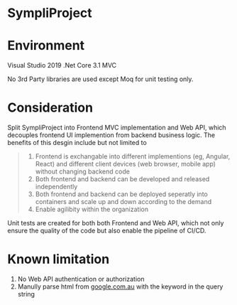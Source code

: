 # SympliProject

# Environment
Visual Studio 2019 .Net Core 3.1 MVC

No 3rd Party libraries are used except Moq for unit testing only.

# Consideration
Split SympliProject into Frontend MVC implementation and Web API, which decouples frontend UI implemention from backend business logic.
The benefits of this desgin include but not limited to
>1. Frontend is exchangable into different implementions (eg, Angular, React) and different client devices (web browser, mobile app) without changing backend code
>2. Both frontend and backend can be developed and released independently
>3. Both frontend and backend can be deployed seperatly into containers and scale up and down according to the demand
>4. Enable agilibity within the organization
>
Unit tests are created for both both Frontend and Web API, which not only ensure the quality of the code but also enable the pipeline of CI/CD.

# Known limitation
1. No Web API authentication or authorization
2. Manully parse html from [google.com.au](https://google.com.au/) with the keyword in the query string
